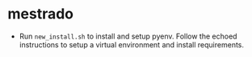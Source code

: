 # mestrado

- Run `new_install.sh` to install and setup pyenv. Follow the echoed instructions to setup a virtual environment and install requirements.
